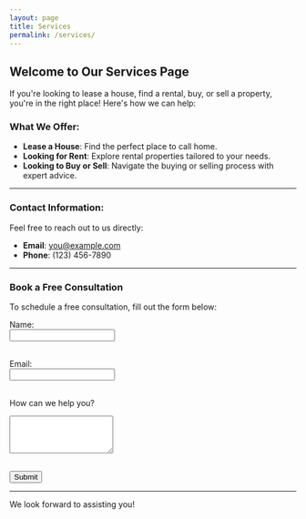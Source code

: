 ```yaml
---
layout: page
title: Services
permalink: /services/
---
```


## Welcome to Our Services Page

If you're looking to lease a house, find a rental, buy, or sell a property, you're in the right place! Here's how we can help:

### What We Offer:
- **Lease a House**: Find the perfect place to call home.
- **Looking for Rent**: Explore rental properties tailored to your needs.
- **Looking to Buy or Sell**: Navigate the buying or selling process with expert advice.

---

### Contact Information:
Feel free to reach out to us directly:
- **Email**: [you@example.com](mailto:you@example.com)
- **Phone**: (123) 456-7890

---

### Book a Free Consultation
To schedule a free consultation, fill out the form below:

<form action="https://formspree.io/f/{your-formspree-id}" method="POST">
  <label for="name">Name:</label><br>
  <input type="text" id="name" name="name" required><br><br>

  <label for="email">Email:</label><br>
  <input type="email" id="email" name="email" required><br><br>

  <label for="message">How can we help you?</label><br>
  <textarea id="message" name="message" rows="4" required></textarea><br><br>

  <button type="submit">Submit</button>
</form>

---

We look forward to assisting you!

